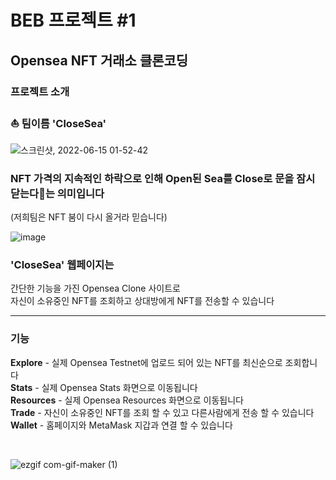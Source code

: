 # BEB 프로젝트 #1

## Opensea NFT 거래소 클론코딩

### 프로젝트 소개

### ⛵ 팀이름 'CloseSea'

![스크린샷, 2022-06-15 01-52-42](https://user-images.githubusercontent.com/97342533/174011145-1161884e-5cab-40a1-99f9-cb20b09bf956.png)

### NFT 가격의 지속적인 하락으로 인해 Open된 Sea를 Close로 문을 잠시 닫는다🚫는 의미입니다

(저희팀은 NFT 붐이 다시 올거라 믿습니다)
<br/>

![image](https://user-images.githubusercontent.com/97342533/174014715-d0c6d57a-164a-4b44-9fb5-6bd35a02832d.png)

### 'CloseSea' 웹페이지는<br/>

간단한 기능을 가진 Opensea Clone 사이트로<br/>
자신이 소유중인 NFT를 조회하고 상대방에게 NFT를 전송할 수 있습니다

---

### 기능

**Explore** - 실제 Opensea Testnet에 업로드 되어 있는 NFT를 최신순으로 조회합니다 <br />
**Stats** - 실제 Opensea Stats 화면으로 이동됩니다 <br />
**Resources** - 실제 Opensea Resources 화면으로 이동됩니다 <br />
**Trade** - 자신이 소유중인 NFT를 조회 할 수 있고 다른사람에게 전송 할 수 있습니다 <br />
**Wallet** - 홈페이지와 MetaMask 지갑과 연결 할 수 있습니다 <br />

<br/>

![ezgif com-gif-maker (1)](https://user-images.githubusercontent.com/97342533/174015079-9680b7c8-30ee-4fa1-8665-0a38b5eb3a4e.gif)
